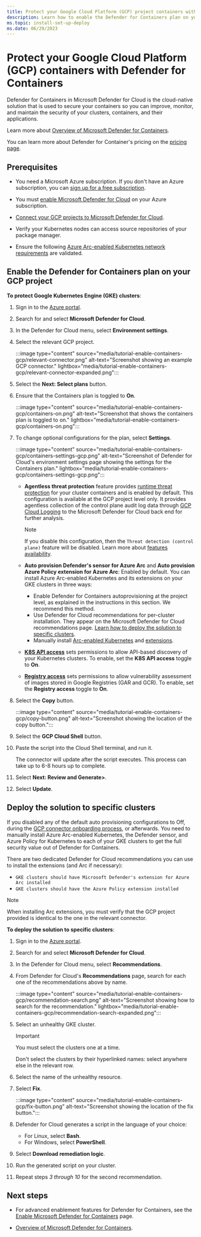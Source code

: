 ```yaml
---
title: Protect your Google Cloud Platform (GCP) project containers with Defender for Containers
description: Learn how to enable the Defender for Containers plan on your Google Cloud Platform (GCP) project for Microsoft Defender for Cloud.
ms.topic: install-set-up-deploy
ms.date: 06/29/2023
---
```


# Protect your Google Cloud Platform (GCP) containers with Defender for Containers

Defender for Containers in Microsoft Defender for Cloud is the cloud-native solution that is used to secure your containers so you can improve, monitor, and maintain the security of your clusters, containers, and their applications.

Learn more about [Overview of Microsoft Defender for Containers](defender-for-containers-introduction.md).

You can learn more about Defender for Container's pricing on the [pricing page](https://azure.microsoft.com/pricing/details/defender-for-cloud/).

## Prerequisites

- You need a Microsoft Azure subscription. If you don't have an Azure subscription, you can [sign up for a free subscription](https://azure.microsoft.com/pricing/free-trial/).

- You must [enable Microsoft Defender for Cloud](get-started.md#enable-defender-for-cloud-on-your-azure-subscription) on your Azure subscription.

- [Connect your GCP projects to Microsoft Defender for Cloud](quickstart-onboard-gcp.md#connect-your-gcp-project).

- Verify your Kubernetes nodes can access source repositories of your package manager.

- Ensure the following [Azure Arc-enabled Kubernetes network requirements](/azure/azure-arc/kubernetes/quickstart-connect-cluster) are validated.

## Enable the Defender for Containers plan on your GCP project

**To protect Google Kubernetes Engine (GKE) clusters**:

1. Sign in to the [Azure portal](https://portal.azure.com).

1. Search for and select **Microsoft Defender for Cloud**.

1. In the Defender for Cloud menu, select **Environment settings**.

1. Select the relevant GCP project.

    :::image type="content" source="media/tutorial-enable-containers-gcp/relevant-connector.png" alt-text="Screenshot showing an example GCP connector." lightbox="media/tutorial-enable-containers-gcp/relevant-connector-expanded.png":::

1. Select the **Next: Select plans** button.

1. Ensure that the Containers plan is toggled to **On**.

    :::image type="content" source="media/tutorial-enable-containers-gcp/containers-on.png" alt-text="Screenshot that shows the containers plan is toggled to on." lightbox="media/tutorial-enable-containers-gcp/containers-on.png":::

1. To change optional configurations for the plan, select **Settings**.

    :::image type="content" source="media/tutorial-enable-containers-gcp/containers-settings-gcp.png" alt-text="Screenshot of Defender for Cloud's environment settings page showing the settings for the Containers plan." lightbox="media/tutorial-enable-containers-gcp/containers-settings-gcp.png":::

    - **Agentless threat protection** feature provides [runtime threat protection](defender-for-containers-introduction.md#run-time-protection-for-kubernetes-nodes-and-clusters) for your cluster containers and is enabled by default. This configuration is available at the GCP project level only. It provides agentless collection of the control plane audit log data through [GCP Cloud Logging](https://cloud.google.com/logging/) to the Microsoft Defender for Cloud back end for further analysis.

        > [!NOTE]
        > If you disable this configuration, then the `Threat detection (control plane)` feature will be disabled. Learn more about [features availability](supported-machines-endpoint-solutions-clouds-containers.md).

    - **Auto provision Defender's sensor for Azure Arc** and **Auto provision Azure Policy extension for Azure Arc**: Enabled by default. You can install Azure Arc-enabled Kubernetes and its extensions on your GKE clusters in three ways:
      - Enable Defender for Containers autoprovisioning at the project level, as explained in the instructions in this section. We recommend this method.
      - Use Defender for Cloud recommendations for per-cluster installation. They appear on the Microsoft Defender for Cloud recommendations page. [Learn how to deploy the solution to specific clusters](defender-for-containers-enable.md?tabs=defender-for-container-gke#deploy-the-solution-to-specific-clusters).
      - Manually install [Arc-enabled Kubernetes](/azure/azure-arc/kubernetes/quickstart-connect-cluster) and [extensions](/azure/azure-arc/kubernetes/extensions).

    - [**K8S API access**](defender-for-containers-architecture.md#how-does-agentless-discovery-for-kubernetes-in-gcp-work) sets permissions to allow API-based discovery of your Kubernetes clusters. To enable, set the **K8S API access** toggle to **On**.
    - [**Registry access**](agentless-vulnerability-assessment-gcp.md) sets permissions to allow vulnerability assessment of images stored in Google Registries (GAR and GCR). To enable, set the **Registry access** toggle to **On**.

1. Select the **Copy** button.

    :::image type="content" source="media/tutorial-enable-containers-gcp/copy-button.png" alt-text="Screenshot showing the location of the copy button.":::

1. Select the **GCP Cloud Shell** button.

1. Paste the script into the Cloud Shell terminal, and run it.

    The connector will update after the script executes. This process can take up to 6-8 hours up to complete.

1. Select **Next: Review and Generate>**.

1. Select **Update**.

## Deploy the solution to specific clusters

If you disabled any of the default auto provisioning configurations to Off, during the [GCP connector onboarding process](quickstart-onboard-gcp.md#configure-the-defender-for-containers-plan), or afterwards. You need to manually install Azure Arc-enabled Kubernetes, the Defender sensor, and Azure Policy for Kubernetes to each of your GKE clusters to get the full security value out of Defender for Containers.

There are two dedicated Defender for Cloud recommendations you can use to install the extensions (and Arc if necessary):

- `GKE clusters should have Microsoft Defender's extension for Azure Arc installed`
- `GKE clusters should have the Azure Policy extension installed`

> [!NOTE]
> When installing Arc extensions, you must verify that the GCP project provided is identical to the one in the relevant connector.

**To deploy the solution to specific clusters**:

1. Sign in to the [Azure portal](https://portal.azure.com).

1. Search for and select **Microsoft Defender for Cloud**.

1. In the Defender for Cloud menu, select **Recommendations**.

1. From Defender for Cloud's **Recommendations** page, search for each one of the recommendations above by name.

    :::image type="content" source="media/tutorial-enable-containers-gcp/recommendation-search.png" alt-text="Screenshot showing how to search for the recommendation." lightbox="media/tutorial-enable-containers-gcp/recommendation-search-expanded.png":::

1. Select an unhealthy GKE cluster.

    > [!IMPORTANT]
    > You must select the clusters one at a time.
    >
    > Don't select the clusters by their hyperlinked names: select anywhere else in the relevant row.

1. Select the name of the unhealthy resource.

1. Select **Fix**.

    :::image type="content" source="media/tutorial-enable-containers-gcp/fix-button.png" alt-text="Screenshot showing the location of the fix button.":::

1. Defender for Cloud generates a script in the language of your choice:
    - For Linux, select **Bash**.
    - For Windows, select **PowerShell**.

1. Select **Download remediation logic**.

1. Run the generated script on your cluster.

1. Repeat steps *3 through 10* for the second recommendation.

## Next steps

- For advanced enablement features for Defender for Containers, see the [Enable Microsoft Defender for Containers](defender-for-containers-enable.md) page.

- [Overview of Microsoft Defender for Containers](defender-for-containers-introduction.md).
